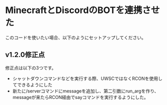 # MinecraftとDiscordのBOTを連携させた
このコードを使いたい場合、以下のようにセットアップしてください。


## v1.2.0修正点
修正点は以下の3つです。
 - シャットダウンコマンドなどを実行する際、UWSCではなくRCONを使用してできるようにした
 - 新たに/serverコマンドにmessageを追加し、第二引数にrun_argを作り、messageが来たらRCON経由でsayコマンドを実行するようにした。